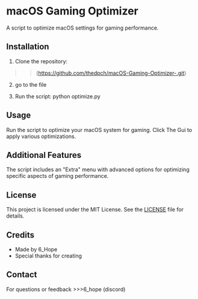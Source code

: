 # macOS Gaming Optimizer

A script to optimize macOS settings for gaming performance.

## Installation

1. Clone the repository:
 >> (https://github.com/thedpch/macOS-Gaming-Optimizer-.git)

2. go to the file

3. Run the script:
python optimize.py


## Usage

Run the script to optimize your macOS system for gaming. Click The Gui to apply various optimizations.

## Additional Features

The script includes an "Extra" menu with advanced options for optimizing specific aspects of gaming performance.

## License

This project is licensed under the MIT License. See the [LICENSE](LICENSE) file for details.

## Credits

- Made by 6_Hope
- Special thanks for creating

## Contact

For questions or feedback >>>6_hope (discord)
